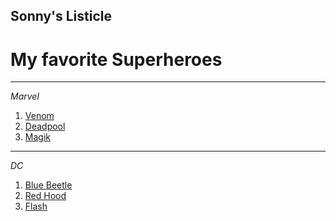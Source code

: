 ## Sonny's Listicle
# My favorite Superheroes
---
*Marvel*
1. [Venom](https://en.wikipedia.org/wiki/Venom_(character))
2. [Deadpool](https://en.wikipedia.org/wiki/Deadpool)
3. [Magik](https://en.wikipedia.org/wiki/Magik)
---
*DC*
1. [Blue Beetle](https://en.wikipedia.org/wiki/Blue_Beetle_(Jaime_Reyes))
2. [Red Hood](https://en.wikipedia.org/wiki/Red_Hood)
3. [Flash](https://en.wikipedia.org/wiki/Flash_(DC_Comics_character))
